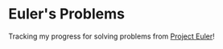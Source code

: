 # Euler's Problems
Tracking my progress for solving problems from [Project Euler](https://projecteuler.net/about)!


